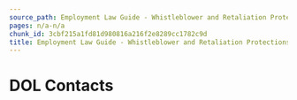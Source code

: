 ```yaml
---
source_path: Employment Law Guide - Whistleblower and Retaliation Protections.md
pages: n/a-n/a
chunk_id: 3cbf215a1fd81d980816a216f2e8289cc1782c9d
title: Employment Law Guide - Whistleblower and Retaliation Protections
---
```

# DOL Contacts
